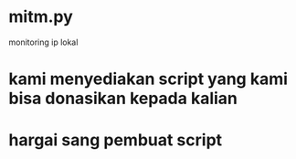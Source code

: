 # mitm.py
monitoring ip lokal


# kami menyediakan script yang kami bisa donasikan kepada kalian
# hargai sang pembuat script
